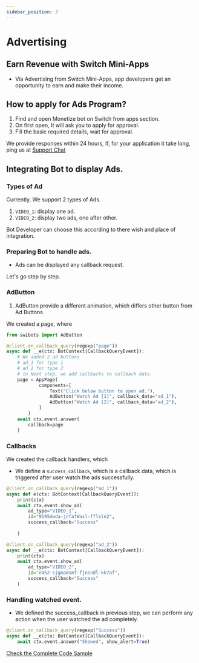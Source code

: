 ```yaml
---
sidebar_position: 3
---
```

# Advertising

## Earn Revenue with Switch Mini-Apps
- Via Advertising from Switch Mini-Apps, app developers get an opportunity to earn and make their income.

## How to apply for Ads Program?
1. Find and open Monetize bot on Switch from apps section.
2. On first open, It will ask you to apply for approval.
3. Fill the basic required details, wait for approval.

We provide responses within 24 hours, If, for your application it take long, ping us at [Support Chat](https://iswitch.click/support)

## Integrating Bot to display Ads.

### Types of Ad
Currently, We support 2 types of Ads.
1. `VIDEO_1`: display one ad.
2. `VIDEO_2`: display two ads, one after other.

Bot Developer can choose this according to there wish and place of integration.

### Preparing Bot to handle ads.
- Ads can be displayed any callback request.

Let's go step by step.
### AdButton
1. AdButton provide a different animation, which differs other button from Ad Buttons.

We created a page, where 
```python
from swibots import AdButton

@client.on_callback_query(regexp("page"))
async def __e(ctx: BotContext[CallbackQueryEvent]):
    # We added 2 ad buttons
    # ad_1 for type 1
    # ad_2 for type 2
    # in Next step, we add callbacks to callback data.
    page = AppPage(
            components=[
                Text("Click below button to open ad."),
                AdButton("Watch Ad [1]", callback_data="ad_1"),
                AdButton("Watch Ad [2]", callback_data="ad_2"),
            ]
        )
    await ctx.event.answer(
        callback=page
    )
```

### Callbacks
We created the callback handlers, which 

- We define a `success_callback`, which is a callback data, which is triggered after user watch the ads successfully.

```python
@client.on_callback_query(regexp("ad_1"))
async def e(ctx: BotContext[CallbackQueryEvent]):
    print(ctx)
    await ctx.event.show_ad(
        ad_type="VIDEO_1",
        id="9195dwda-jnfafWasl-fflsle2",
        success_callback="Success"
        
    )

@client.on_callback_query(regexp("ad_2"))
async def __e(ctx: BotContext[CallbackQueryEvent]):
    print(ctx)
    await ctx.event.show_ad(
        ad_type="VIDEO_2",
        id="e452-sjgmamsmf-fjnsndl-kk7af",
        success_callback="Success"
    )
```

### Handling watched event.
- We defined the success_callback in previous step, we can perform any action when the user watched the ad completely.

```python
@client.on_callback_query(regexp("Success"))
async def __e(ctx: BotContext[CallbackQueryEvent]):
    await ctx.event.answer("Showed", show_alert=True)
```

[Check the Complete Code Sample](#)